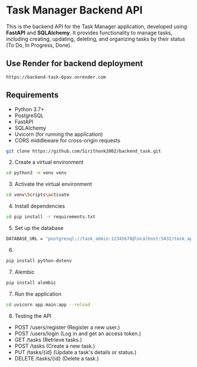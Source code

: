 # Task Manager Backend API

This is the backend API for the Task Manager application, developed using **FastAPI** and **SQLAlchemy**. It provides functionality to manage tasks, including creating, updating, deleting, and organizing tasks by their status (To Do, In Progress, Done).

## Use Render for backend deployment
    https://backend-task-6pav.onrender.com

## Requirements

- Python 3.7+
- PostgreSQL 
- FastAPI
- SQLAlchemy
- Uvicorn (for running the application)
- CORS middleware for cross-origin requests

```bash
git clone https://github.com/Sirithonk2002/backend_task.git
```
2. Create a virtual environment
```bash
cd python3 -m venv venv
```

3. Activate the virtual environment
```bash
cd venv\Scripts\activate
```

4. Install dependencies
```bash
cd pip install -r requirements.txt
```

5. Set up the database
```bash
DATABASE_URL = "postgresql://task_admin:12345678@localhost:5432/task_app"
```
6. 
```bash
pip install python-dotenv
```
7. Alembic
```bash
pip install alembic
```

7. Run the application
```bash
cd uvicorn app.main:app --reload
```

8. Testing the API
- POST /users/register (Register a new user.)
- POST /users/login (Log in and get an access token.)
- GET /tasks  (Retrieve tasks.)
- POST /tasks  (Create a new task.)
- PUT /tasks/{id}  (Update a task's details or status.)
- DELETE /tasks/{id}  (Delete a task.)
